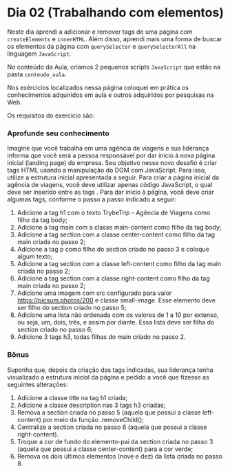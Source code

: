 # Dia 02 (Trabalhando com elementos)

Neste dia aprendi a adicionar e remover tags de uma página com `createElements` e `innerHTML`. Além disso, aprendi mais uma forma de buscar os elementos da página com `querySelector` e `querySelectorAll` na linguagem `JavaScript`.

No conteúdo da Aula, criamos 2 pequenos scripts `JavaScript` que estão na pasta `conteudo_aula`.

Nos exércicios localizados nessa página coloquei em prática os conhecimentos adquiridos em aula e outros adquiridos por pesquisas na Web.

Os requisitos do exercício são:
### Aprofunde seu conhecimento
Imagine que você trabalha em uma agência de viagens e sua liderança informa que você será a pessoa responsável por dar início à nova página inicial (landing page) da empresa.
Seu objetivo nesse novo desafio é criar tags HTML usando a manipulação do DOM com JavaScript. Para isso, utilize a estrutura inicial apresentada a seguir.
Para criar a página inicial da agência de viagens, você deve utilizar apenas código JavaScript, o qual deve ser inserido entre as tags <script> e </script>.
Para dar início à página, você deve criar algumas tags, conforme o passo a passo indicado a seguir:
1. Adicione a tag h1 com o texto TrybeTrip - Agência de Viagens como filho da tag body;
2. Adicione a tag main com a classe main-content como filho da tag body;
3. Adicione a tag section com a classe center-content como filho da tag main criada no passo 2;
4. Adicione a tag p como filho do section criado no passo 3 e coloque algum texto;
5. Adicione a tag section com a classe left-content como filho da tag main criada no passo 2;
6. Adicione a tag section com a classe right-content como filho da tag main criada no passo 2;
7. Adicione uma imagem com src configurado para valor https://picsum.photos/200 e classe small-image. Esse elemento deve ser filho do section criado no passo 5;
8. Adicione uma lista não ordenada com os valores de 1 a 10 por extenso, ou seja, um, dois, três, e assim por diante. Essa lista deve ser filha do section criado no passo 6;
9. Adicione 3 tags h3, todas filhas do main criado no passo 2.

### Bônus
Suponha que, depois da criação das tags indicadas, sua liderança tenha visualizado a estrutura inicial da página e pedido a você que fizesse as seguintes alterações:
1. Adicione a classe title na tag h1 criada;
2. Adicione a classe description nas 3 tags h3 criadas;
3. Remova a section criada no passo 5 (aquela que possui a classe left-content) por meio da função .removeChild();
4. Centralize a section criada no passo 6 (aquela que possui a classe right-content).
5. Troque a cor de fundo do elemento-pai da section criada no passo 3 (aquela que possui a classe center-content) para a cor verde;
6. Remova os dois últimos elementos (nove e dez) da lista criada no passo 8.